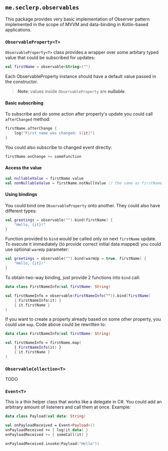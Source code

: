 ## `me.seclerp.observables`

This package provides very basic implementation of Observer pattern implemented in the scope of MVVM and data-binding in Kotlin-based applications.

### `ObservableProperty<T>`

`ObservableProperty<T>` class provides a wrapper over some arbitary typed value that could be subscribed for updates:

```kotlin
val firstName = observable<String>("")
```

Each ObservableProperty instance should have a default value passed in the constructor.

> **Note**: values inside `ObservableProperty` are **nullable**.

#### Basic subscribing

To subscribe and do some action after property's update you could call `afterChanged` method:

```kotlin
firstName.afterChange {
    log("First name was changed: ${it}")
}
```

You could also subscribe to changed event directly:

```kotlin
firstName.onChange += someFunction
```

#### Access the value

```kotlin
val nullableValue = firstName.value
val nonNullableValue = firstName.notNullValue // the same as firstName.value!!
```

#### Using bindings

You could bind one `ObservableProperty` onto another. They could also have different types:

```kotlin
val greetings = observable("").bind(firstName) {
    "Hello, {it}!"
}
```

Function provided to `bind` would be called only on next `firstName` update. To execute it immediately (to provide correct initial data mapped) you could use optional `warmUp` parameter:

```kotlin
val greetings = observable("").bind(warmUp = true, firstName) {
    "Hello, {it}!"
}
```

To obtain two-way binding, just provide 2 functions into `bind` call:

```kotlin
data class FirstNameInfo(val firstName: String)

val firstNameInfo = observable(FirstNameInfo("")).bind(firstName)
    { FirstNameInfo(it) }
    { it.firstName }
)
```

If you want to create a property already based on some other property, you could use `map`. Code above could be rewritten to:

```kotlin
data class FirstNameInfo(val firstName: String)

val firstNameInfo = firstName.map(
    { FirstNameInfo(it) }
    { it.firstName }
)
```

### `ObservableCollection<T>`

TODO

### `Event<T>`

This is a thin helper class that works like a delegate in C#. You could add an arbitrary amount of listeners and call them at once. Example:

```kotlin
data class Payload(val data: String)

val onPayloadReceived = Event<Payload>()
onPayloadReceived += { log(it.data) }
onPayloadReceived += { someCall(it) }

onPayloadReceived.invoke(Payload("Hello"))
```